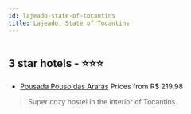 ```yaml
---
id: lajeado-state-of-tocantins
title: Lajeado, State of Tocantins
---
```


<center><img src="https://static.hotelurbano.com/reservas/prod0/17/17100/5e1f55d4e5841_pousada-pouso-das-araras.jpeg" alt="" /></center>


##  3 star hotels - ⭐️⭐️⭐️

-    [Pousada Pouso das Araras](https://us.hurb.com/hotels/lajeado/pousada-pouso-das-araras-17100?cmp=18055) Prices from R$ 219,98
   > Super cozy hostel in the interior of Tocantins.
